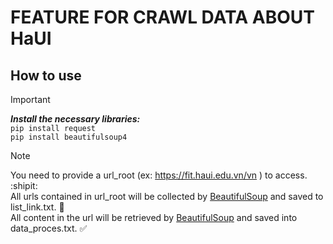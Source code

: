 # FEATURE FOR CRAWL DATA ABOUT HaUI

## How to use

> [!IMPORTANT]
>***Install the necessary libraries:***<br>
>`pip install request`<br>
>`pip install beautifulsoup4`<br>

> [!NOTE]
>You need to provide a url_root (ex: https://fit.haui.edu.vn/vn ) to access. :shipit: <br>
>All urls contained in url_root will be collected by [BeautifulSoup](https://pypi.org/project/beautifulsoup4/) and saved to list_link.txt. :cowboy_hat_face:<br>
>All content in the url will be retrieved by [BeautifulSoup](https://pypi.org/project/beautifulsoup4/) and saved into data_proces.txt. :white_check_mark:<br>